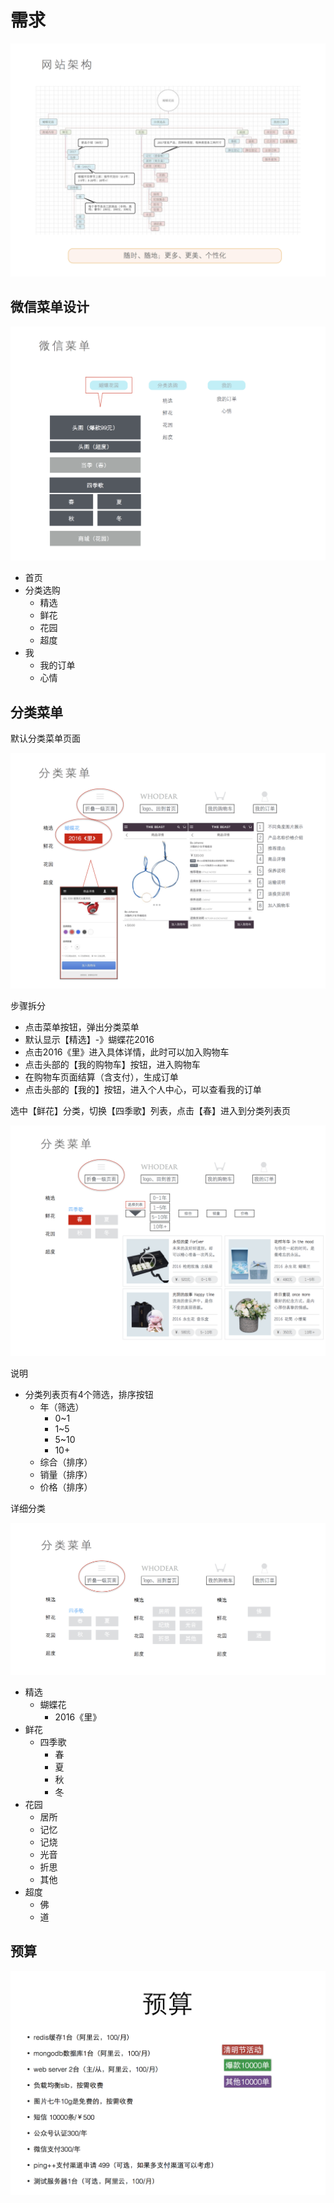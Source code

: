 # 需求

![1](img/1.png)

## 微信菜单设计

![1](img/2.png)

- 首页
- 分类选购
  - 精选
  - 鲜花
  - 花园
  - 超度
- 我
  - 我的订单
  - 心情

## 分类菜单

默认分类菜单页面

![1](img/3.png)

步骤拆分

- 点击菜单按钮，弹出分类菜单
- 默认显示【精选】-》蝴蝶花2016
- 点击2016《里》进入具体详情，此时可以加入购物车
- 点击头部的【我的购物车】按钮，进入购物车
- 在购物车页面结算（含支付），生成订单
- 点击头部的【我的】按钮，进入个人中心，可以查看我的订单

选中【鲜花】分类，切换【四季歌】列表，点击【春】进入到分类列表页

![1](img/4.png)

说明

- 分类列表页有4个筛选，排序按钮
  - 年（筛选）
    - 0~1
    - 1~5
    - 5~10
    - 10+
  - 综合（排序）
  - 销量（排序）
  - 价格（排序）
  

详细分类

![1](img/5.png)

- 精选
  - 蝴蝶花
    - 2016《里》
- 鲜花
  - 四季歌
    - 春
    - 夏
    - 秋
    - 冬
- 花园
  - 居所
  - 记忆
  - 记烧
  - 光音
  - 折思
  - 其他
- 超度
  - 佛
  - 道

## 预算

![1](img/6.png)
